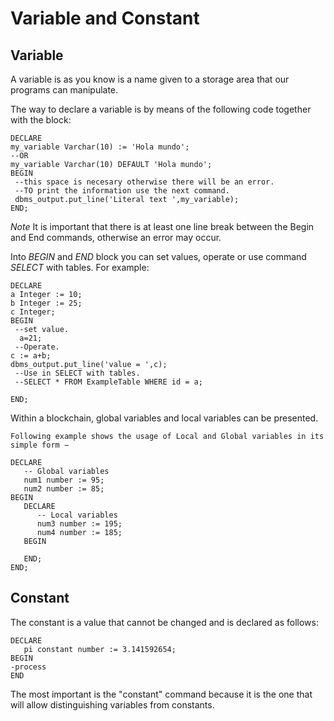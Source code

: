 # **Variable and Constant**

## **Variable**
A variable is as you know is a name given to a storage area that our programs can manipulate.

The way to declare a variable is by means of the following code together with the block:

```
DECLARE
my_variable Varchar(10) := 'Hola mundo';
--OR
my_variable Varchar(10) DEFAULT 'Hola mundo';
BEGIN
 --this space is necesary otherwise there will be an error.
 --TO print the information use the next command.
 dbms_output.put_line('Literal text ',my_variable);
END;
```
*Note*
It is important that there is at least one line break between the Begin and End commands, otherwise an error may occur.

Into *BEGIN* and *END* block you can set values, operate or use command *SELECT* with tables. For example:


```
DECLARE
a Integer := 10;
b Integer := 25;
c Integer;
BEGIN
 --set value.
  a=21;
 --Operate.
c := a+b;
dbms_output.put_line('value = ',c);
 --Use in SELECT with tables.
 --SELECT * FROM ExampleTable WHERE id = a;  

END;
```

Within a blockchain, global variables and local variables can be presented.



```
Following example shows the usage of Local and Global variables in its simple form −

DECLARE 
   -- Global variables  
   num1 number := 95;  
   num2 number := 85;  
BEGIN  
   DECLARE  
      -- Local variables 
      num3 number := 195;  
      num4 number := 185;  
   BEGIN  

   END;  
END; 
```

## **Constant**

The constant is a value that cannot be changed and is declared as follows:



```
DECLARE 
   pi constant number := 3.141592654;
BEGIN  
-process
END
```
The most important is the "constant" command because it is the one that will allow distinguishing variables from constants.







